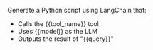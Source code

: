 Generate a Python script using LangChain that:
- Calls the {{tool_name}} tool
- Uses {{model}} as the LLM
- Outputs the result of "{{query}}"
